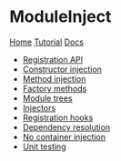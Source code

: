 ﻿# ModuleInject

[Home](index.md)
[Tutorial](tutorial.md)
[Docs]()
 
 * [Registration API](fluent_language.md)
 * [Constructor injection](constructor_injection.md)
 * [Method injection](method_injection.md)
 * [Factory methods](factory_methods.md)
 * [Module trees](module_trees.md)
 * [Injectors](injectors.md)
 * [Registration hooks](registration_hooks.md)
 * [Dependency resolution](dependency_resolution.md)
 * [No container injection](nocontainer_injection.md) 
 * [Unit testing](unit_testing.md)

<!---* [Interceptors](interceptors.md)--->